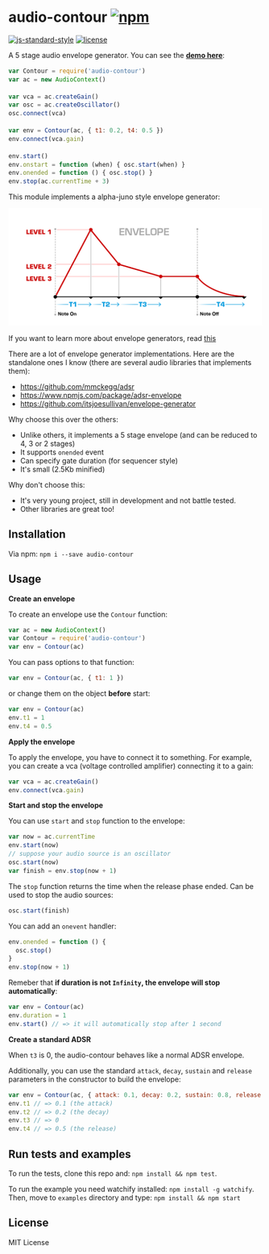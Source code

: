 # audio-contour [![npm](https://img.shields.io/npm/v/audio-contour.svg?style=flat-square)](https://www.npmjs.com/package/audio-contour)

[![js-standard-style](https://img.shields.io/badge/code%20style-standard-brightgreen.svg?style=flat-square)](https://github.com/feross/standard) [![license](https://img.shields.io/npm/l/audio-contour.svg?style=flat-square)](https://www.npmjs.com/package/audio-contour)

A 5 stage audio envelope generator. You can see the **[demo here](https://danigb.github.io/audio-contour/example)**:

```js
var Contour = require('audio-contour')
var ac = new AudioContext()

var vca = ac.createGain()
var osc = ac.createOscillator()
osc.connect(vca)

var env = Contour(ac, { t1: 0.2, t4: 0.5 })
env.connect(vca.gain)

env.start()
env.onstart = function (when) { osc.start(when) }
env.onended = function () { osc.stop() }
env.stop(ac.currentTime + 3)
```

This module implements a alpha-juno style envelope generator:

![Envelope Diagram from audiorealism.se](env.png?raw=true)

If you want to learn more about envelope generators, read [this](https://github.com/micjamking/synth-secrets/blob/master/part-8.md)

There are a lot of envelope generator implementations. Here are the standalone ones I know (there are several audio libraries that implements them):

- https://github.com/mmckegg/adsr
- https://www.npmjs.com/package/adsr-envelope
- https://github.com/itsjoesullivan/envelope-generator

Why choose this over the others:

- Unlike others, it implements a 5 stage envelope (and can be reduced to 4, 3 or 2 stages)
- It supports `onended` event
- Can specify gate duration (for sequencer style)
- It's small (2.5Kb minified)

Why don't choose this:

- It's very young project, still in development and not battle tested.
- Other libraries are great too!

## Installation

Via npm: `npm i --save audio-contour`

## Usage

**Create an envelope**

To create an envelope use the `Contour` function:

```js
var ac = new AudioContext()
var Contour = require('audio-contour')
var env = Contour(ac)
```

You can pass options to that function:

```js
var env = Contour(ac, { t1: 1 })
```

or change them on the object **before** start:

```js
var env = Contour(ac)
env.t1 = 1
env.t4 = 0.5
```

**Apply the envelope**

To apply the envelope, you have to connect it to something. For example, you can create a vca (voltage controlled amplifier) connecting it to a gain:

```js
var vca = ac.createGain()
env.connect(vca.gain)
```

**Start and stop the envelope**

You can use `start` and `stop` function to the envelope:

```js
var now = ac.currentTime
env.start(now)
// suppose your audio source is an oscillator
osc.start(now)
var finish = env.stop(now + 1)
```

The `stop` function returns the time when the release phase ended. Can be used to stop the audio sources:

```js
osc.start(finish)
```

You can add an `onevent` handler:

```js
env.onended = function () {
  osc.stop()
}
env.stop(now + 1)
```

Remeber that **if duration is not `Infinity`, the envelope will stop automatically**:

```js
var env = Contour(ac)
env.duration = 1
env.start() // => it will automatically stop after 1 second
```


**Create a standard ADSR**

When `t3` is 0, the audio-contour behaves like a normal ADSR envelope.

Additionally, you can use the standard `attack`, `decay`, `sustain` and `release` parameters in the constructor to build the envelope:

```js
var env = Contour(ac, { attack: 0.1, decay: 0.2, sustain: 0.8, release: 0.5 })
env.t1 // => 0.1 (the attack)
env.t2 // => 0.2 (the decay)
env.t3 // => 0
env.t4 // => 0.5 (the release)
```

## Run tests and examples

To run the tests, clone this repo and: `npm install && npm test`.

To run the example you need watchify installed: `npm install -g watchify`. Then, move to `examples` directory and type: `npm install && npm start`


## License

MIT License
